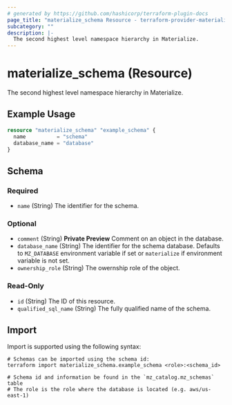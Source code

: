 ```yaml
---
# generated by https://github.com/hashicorp/terraform-plugin-docs
page_title: "materialize_schema Resource - terraform-provider-materialize"
subcategory: ""
description: |-
  The second highest level namespace hierarchy in Materialize.
---
```


# materialize_schema (Resource)

The second highest level namespace hierarchy in Materialize.

## Example Usage

```terraform
resource "materialize_schema" "example_schema" {
  name          = "schema"
  database_name = "database"
}
```

<!-- schema generated by tfplugindocs -->
## Schema

### Required

- `name` (String) The identifier for the schema.

### Optional

- `comment` (String) **Private Preview** Comment on an object in the database.
- `database_name` (String) The identifier for the schema database. Defaults to `MZ_DATABASE` environment variable if set or `materialize` if environment variable is not set.
- `ownership_role` (String) The owernship role of the object.

### Read-Only

- `id` (String) The ID of this resource.
- `qualified_sql_name` (String) The fully qualified name of the schema.

## Import

Import is supported using the following syntax:

```shell
# Schemas can be imported using the schema id:
terraform import materialize_schema.example_schema <role>:<schema_id>

# Schema id and information be found in the `mz_catalog.mz_schemas` table
# The role is the role where the database is located (e.g. aws/us-east-1)
```
